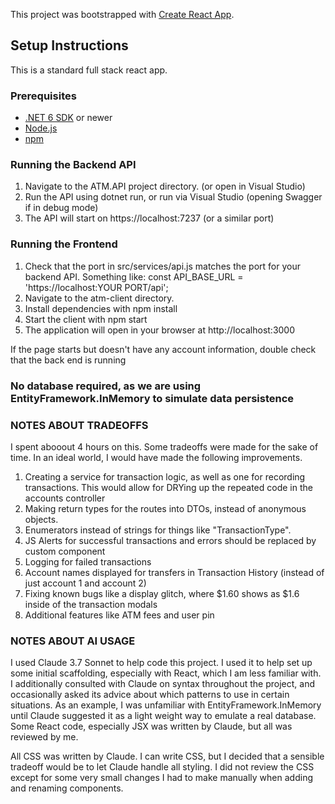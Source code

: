 This project was bootstrapped with [Create React App](https://github.com/facebook/create-react-app).


## Setup Instructions
This is a standard full stack react app. 

### Prerequisites

- [.NET 6 SDK](https://dotnet.microsoft.com/download/dotnet/6.0) or newer
- [Node.js](https://nodejs.org/)
- [npm](https://www.npmjs.com/)


### Running the Backend API

1) Navigate to the ATM.API project directory. (or open in Visual Studio)
2) Run the API using dotnet run, or run via Visual Studio (opening Swagger if in debug mode)
3) The API will start on https://localhost:7237 (or a similar port)


### Running the Frontend

1) Check that the port in src/services/api.js matches the port for your backend API. Something like:
    const API_BASE_URL = 'https://localhost:YOUR PORT/api';
2) Navigate to the atm-client directory.
3) Install dependencies with npm install
4) Start the client with npm start
5) The application will open in your browser at http://localhost:3000

If the page starts but doesn't have any account information, double check that the back end is running

### No database required, as we are using EntityFramework.InMemory to simulate data persistence



### NOTES ABOUT TRADEOFFS

I spent abooout 4 hours on this. Some tradeoffs were made for the sake of time. In an ideal world, I would have made the following improvements.
 1) Creating a service for transaction logic, as well as one for recording transactions. 
    This would allow for DRYing up the repeated code in the accounts controller
 2) Making return types for the routes into DTOs, instead of anonymous objects.
 3) Enumerators instead of strings for things like "TransactionType".  
 4) JS Alerts for successful transactions and errors should be replaced by custom component
 5) Logging for failed transactions
 6) Account names displayed for transfers in Transaction History (instead of just account 1 and account 2)
 7) Fixing known bugs like a display glitch, where $1.60 shows as $1.6 inside of the transaction modals
 8) Additional features like ATM fees and user pin


 ### NOTES ABOUT AI USAGE

I used Claude 3.7 Sonnet to help code this project. I used it to help set up some initial scaffolding, especially with React, which I am less familiar with. I additionally consulted with Claude on syntax throughout the project, and occasionally asked its advice about which patterns to use in certain situations. As an example, I was unfamiliar with EntityFramework.InMemory until Claude suggested it as a light weight way to emulate a real database. Some React code, especially JSX was written by Claude, but all was reviewed by me.

All CSS was written by Claude. I can write CSS, but I decided that a sensible tradeoff would be to let Claude handle all styling. I did not review the CSS except for some very small changes I had to make manually when adding and renaming components.



